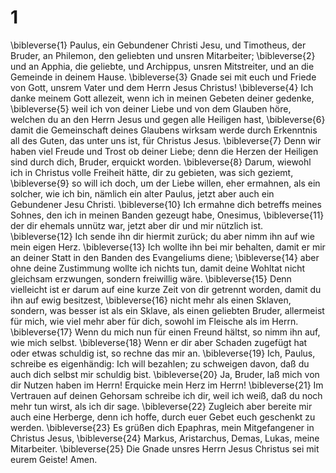 # 1 
\bibleverse{1} Paulus, ein Gebundener Christi Jesu, und Timotheus, der Bruder, an Philemon, den geliebten und unsren Mitarbeiter; 
\bibleverse{2} und an Apphia, die geliebte, und Archippus, unsren Mitstreiter, und an die Gemeinde in deinem Hause. 
\bibleverse{3} Gnade sei mit euch und Friede von Gott, unsrem Vater und dem Herrn Jesus Christus! 
\bibleverse{4} Ich danke meinem Gott allezeit, wenn ich in meinen Gebeten deiner gedenke, 
\bibleverse{5} weil ich von deiner Liebe und von dem Glauben höre, welchen du an den Herrn Jesus und gegen alle Heiligen hast, 
\bibleverse{6} damit die Gemeinschaft deines Glaubens wirksam werde durch Erkenntnis all des Guten, das unter uns ist, für Christus Jesus. 
\bibleverse{7} Denn wir haben viel Freude und Trost ob deiner Liebe; denn die Herzen der Heiligen sind durch dich, Bruder, erquickt worden. 
\bibleverse{8} Darum, wiewohl ich in Christus volle Freiheit hätte, dir zu gebieten, was sich geziemt, 
\bibleverse{9} so will ich doch, um der Liebe willen, eher ermahnen, als ein solcher, wie ich bin, nämlich ein alter Paulus, jetzt aber auch ein Gebundener Jesu Christi. 
\bibleverse{10} Ich ermahne dich betreffs meines Sohnes, den ich in meinen Banden gezeugt habe, Onesimus, 
\bibleverse{11} der dir ehemals unnütz war, jetzt aber dir und mir nützlich ist. 
\bibleverse{12} Ich sende ihn dir hiermit zurück; du aber nimm ihn auf wie mein eigen Herz. 
\bibleverse{13} Ich wollte ihn bei mir behalten, damit er mir an deiner Statt in den Banden des Evangeliums diene; 
\bibleverse{14} aber ohne deine Zustimmung wollte ich nichts tun, damit deine Wohltat nicht gleichsam erzwungen, sondern freiwillig wäre. 
\bibleverse{15} Denn vielleicht ist er darum auf eine kurze Zeit von dir getrennt worden, damit du ihn auf ewig besitzest, 
\bibleverse{16} nicht mehr als einen Sklaven, sondern, was besser ist als ein Sklave, als einen geliebten Bruder, allermeist für mich, wie viel mehr aber für dich, sowohl im Fleische als im Herrn. 
\bibleverse{17} Wenn du mich nun für einen Freund hältst, so nimm ihn auf, wie mich selbst. 
\bibleverse{18} Wenn er dir aber Schaden zugefügt hat oder etwas schuldig ist, so rechne das mir an. 
\bibleverse{19} Ich, Paulus, schreibe es eigenhändig: Ich will bezahlen; zu schweigen davon, daß du auch dich selbst mir schuldig bist. 
\bibleverse{20} Ja, Bruder, laß mich von dir Nutzen haben im Herrn! Erquicke mein Herz im Herrn! 
\bibleverse{21} Im Vertrauen auf deinen Gehorsam schreibe ich dir, weil ich weiß, daß du noch mehr tun wirst, als ich dir sage. 
\bibleverse{22} Zugleich aber bereite mir auch eine Herberge, denn ich hoffe, durch euer Gebet euch geschenkt zu werden. 
\bibleverse{23} Es grüßen dich Epaphras, mein Mitgefangener in Christus Jesus, 
\bibleverse{24} Markus, Aristarchus, Demas, Lukas, meine Mitarbeiter. 
\bibleverse{25} Die Gnade unsres Herrn Jesus Christus sei mit eurem Geiste! Amen. 